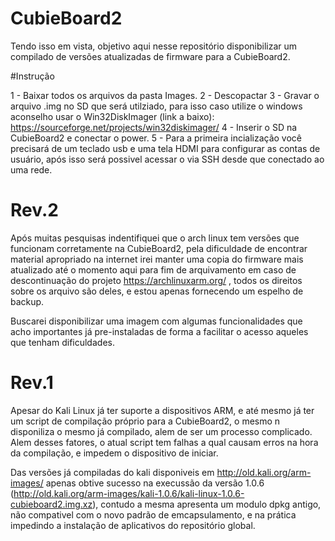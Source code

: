 # CubieBoard2

Tendo isso em vista, objetivo aqui nesse repositório disponibilizar um compilado de versões atualizadas de firmware para a CubieBoard2.

#Instrução

1 - Baixar todos os arquivos da pasta Images.
2 - Descopactar
3 - Gravar o arquivo .img no SD que será utilziado, para isso caso utilize o windows aconselho usar o Win32DiskImager (link a baixo):
https://sourceforge.net/projects/win32diskimager/
4 - Inserir o SD na CubieBoard2 e conectar o power.
5 - Para a primeira incialização você precisará de um teclado usb e uma tela HDMI para configurar as contas de usuário, após isso será possivel acessar o via SSH desde que conectado ao uma rede.






# Rev.2

Após muitas pesquisas indentifiquei que o arch linux tem versões que funcionam corretamente na CubieBoard2, pela dificuldade de encontrar material apropriado na internet irei manter uma copia do firmware mais atualizado até o momento aqui para fim de arquivamento em caso de descontinuação do projeto https://archlinuxarm.org/ , todos os direitos sobre os arquivo são deles, e estou apenas fornecendo um espelho de backup.

Buscarei disponibilizar uma imagem com algumas funcionalidades que acho importantes já pre-instaladas de forma a facilitar o acesso aqueles que tenham dificuldades.


# Rev.1

  Apesar do Kali Linux já ter suporte a dispositivos ARM, e até mesmo já ter um script de compilação próprio para a CubieBoard2, o mesmo n disponiliza o mesmo já compilado, alem de ser um processo complicado. Alem desses fatores, o atual script tem falhas a qual causam erros na hora da compilação, e impedem o dispositivo de iniciar.

Das versões já compiladas do kali disponiveis em http://old.kali.org/arm-images/ apenas obtive sucesso na execussão da versão 1.0.6 (http://old.kali.org/arm-images/kali-1.0.6/kali-linux-1.0.6-cubieboard2.img.xz), contudo a mesma apresenta um modulo dpkg antigo, não compativel com o novo padrão de emcapsulamento, e na prática impedindo a instalação de aplicativos do repositório global.
